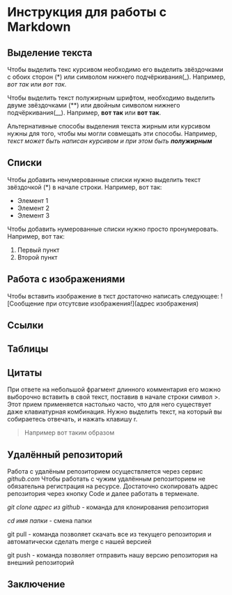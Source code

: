 # Инструкция для работы с Markdown

## Выделение текста

Чтобы выделить текс курсивом необходимо его выделить звёздочками с обоих сторон (*) или символом нижнего подчёркивания(_). Например, *вот так* или _вот так_.

Чтобы выделить текст полужирным шрифтом, необходимо выделить двуме звёздочками (**) или двойным символом нижнего подчёркивания(__). Например, **вот так** или __вот так__.

Альтернативные способы выделения текста жирным или курсивом нужны для того, чтобы мы могли совмещать эти способы. Например, _текст может быть написан курсивом и при этом быть **полужирным**_

## Списки

Чтобы добавить ненумерованные списки нужно выделить текст звёздочкой (*) в начале строки. Например, вот так:

* Элемент 1
* Элемент 2
* Элемент 3

Чтобы добавить нумерованные списки нужно просто пронумеровать. Например, вот так:

1. Первый пункт
2. Второй пункт

## Работа с изображениями

Чтобы вставить изображение в ткст достаточно написать следующее: ![Сообщение при отсутсвие изображения!](адрес изображения)


## Ссылки

## Таблицы

## Цитаты

При ответе на небольшой фрагмент длинного комментария его можно выборочно вставить в свой текст, поставив в начале строки символ >. Этот прием применяется настолько часто, что для него существует даже клавиатурная комбинация. Нужно выделить текст, на который вы собираетесь отвечать, и нажать клавишу r.
>Например вот таким образом

## Удалённый репозиторий

Работа с удалёным репозиторием осуществляется через сервис *github.com*
Чтобы работать с чужим удалённым репозиторием не обязательна регистрация  на ресурсе. Достаточно скопировать адрес репозитория через кнопку Code  и далее работать в терменале.

*git clone адрес из github* - команда для клонирования репозитория

*cd имя папки* - смена папки

git pull - команда позволяет скачать все из текущего репозитория и автоматически сделать merge с нашей версией 

git push - команда позволяет отправить нашу версию репозитория на внешний репозиторий


## Заключение
